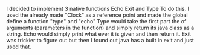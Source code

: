 I decided to implement 3 native functions 
Echo Exit and Type
To do this, I used the already made "Clock" as a reference point 
and made the global define a function "type" and "echo"
Type would take the first part the of arguments (parameters in the function) and simply return its java class as a string.
Echo would simply print what ever it is given and then return it. 
Exit was trickier to figure out but then I found out java has a built in exit and just used that.